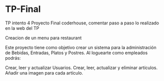 # TP-Final
TP intento 4
Proyecto Final coderhouse, comentar paso a paso lo realizado en la web del TP

Creacion de un menu para restaurant

Este proyecto tiene como objetivo crear un sistema para la administración de Bebidas, Entradas, Platos y Postres. Al loguearte como empleados podrás:

Crear, leer y actualizar Usuarios.
Crear, leer, actualizar y eliminar artículos.
Añadir una imagen para cada artículo.
